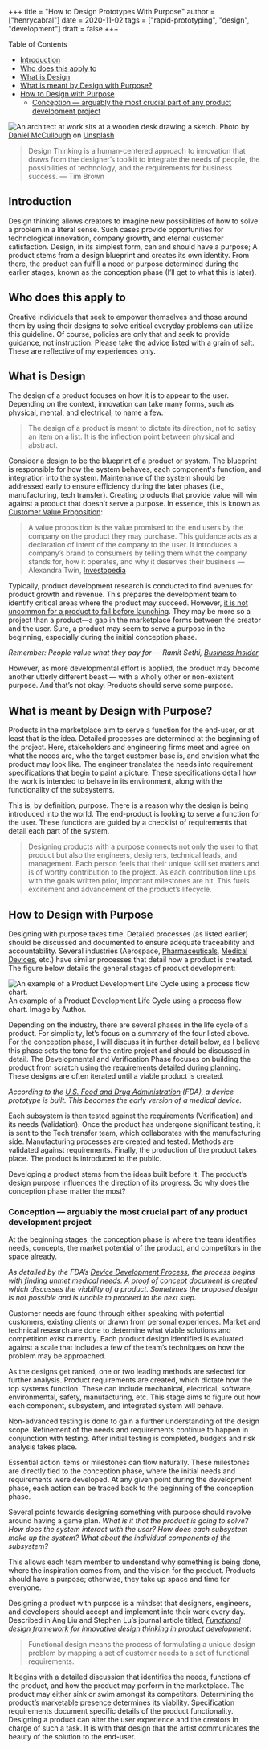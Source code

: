 +++
title = "How to Design Prototypes With Purpose"
author = ["henrycabral"]
date = 2020-11-02
tags = ["rapid-prototyping", "design", "development"]
draft = false
+++

<div class="ox-hugo-toc toc">
<div></div>

<div class="heading">Table of Contents</div>

- [Introduction](#introduction)
- [Who does this apply to](#who-does-this-apply-to)
- [What is Design](#what-is-design)
- [What is meant by Design with Purpose?](#what-is-meant-by-design-with-purpose)
- [How to Design with Purpose](#how-to-design-with-purpose)
  - [Conception — arguably the most crucial part of any product development project](#conception--arguably-the-most-crucial-part-of-any-product-development-project)


</div>
<!--endtoc-->

<div class="post-image">
  <img src="https://miro.medium.com/max/1100/0*7xh-8UqqjgwVfxna" alt="An architect at work sits at a wooden desk drawing a sketch." title="An architect at work sits at a wooden desk drawing a sketch." />
  Photo by <a href="https://unsplash.com/@d_mccullough?utm_source=medium&utm_medium=referral">Daniel McCullough</a> on <a href="https://unsplash.com/?utm_source=medium&utm_medium=referral">Unsplash</a>
</div>

> Design Thinking is a human-centered approach to innovation that draws from the designer’s toolkit to integrate the needs of people, the possibilities of technology, and the requirements for business success. — Tim Brown

## Introduction

Design thinking allows creators to imagine new possibilities of how to solve a problem in a literal sense. Such cases provide opportunities for technological innovation, company growth, and eternal customer satisfaction. Design, in its simplest form, can and should have a purpose; A product stems from a design blueprint and creates its own identity. From there, the product can fulfill a need or purpose determined during the earlier stages, known as the conception phase (I’ll get to what this is later).

## Who does this apply to

Creative individuals that seek to empower themselves and those around them by using their designs to solve critical everyday problems can utilize this guideline. Of course, policies are only that and seek to provide guidance, not instruction. Please take the advice listed with a grain of salt. These are reflective of my experiences only.

## What is Design

The design of a product focuses on how it is to appear to the user. Depending on the context, innovation can take many forms, such as physical, mental, and electrical, to name a few.

> The design of a product is meant to dictate its direction, not to satisy an item on a list. It is the inflection point between physical and abstract.

Consider a design to be the blueprint of a product or system. The blueprint is responsible for how the system behaves, each component's function, and integration into the system. Maintenance of the system should be addressed early to ensure efficiency during the later phases (i.e., manufacturing, tech transfer). Creating products that provide value will win against a product that doesn’t serve a purpose. In essence, this is known as [Customer Value Proposition](https://www.thebalancesmb.com/develop-your-value-proposition-2295755):

> A value proposition is the value promised to the end users by the company on the product they may purchase. This guidance acts as a declaration of intent of the company to the user. It introduces a company’s brand to consumers by telling them what the company stands for, how it operates, and why it deserves their business — Alexandra Twin, [Investopedia](https://www.investopedia.com/terms/v/valueproposition.asp)

Typically, product development research is conducted to find avenues for product growth and revenue. This prepares the development team to identify critical areas where the product may succeed. However, [it is not uncommon for a product to fail before launching](https://www.businessinsider.com/biggest-product-flops-in-history-2016-12#1995-nintendos-virtual-boy-9). They may be more so a project than a product—a gap in the marketplace forms between the creator and the user. Sure, a product may seem to serve a purpose in the beginning, especially during the initial conception phase.

*Remember: People value what they pay for — Ramit Sethi, [Business Insider](https://www.businessinsider.com/people-dont-value-free-stuff-2017-6)*

However, as more developmental effort is applied, the product may become another utterly different beast — with a wholly other or non-existent purpose. And that’s not okay. Products should serve some purpose.

## What is meant by Design with Purpose?

Products in the marketplace aim to serve a function for the end-user, or at least that is the idea. Detailed processes are determined at the beginning of the project. Here, stakeholders and engineering firms meet and agree on what the needs are, who the target customer base is, and envision what the product may look like. The engineer translates the needs into requirement specifications that begin to paint a picture. These specifications detail how the work is intended to behave in its environment, along with the functionality of the subsystems.

This is, by definition, purpose. There is a reason why the design is being introduced into the world. The end-product is looking to serve a function for the user. These functions are guided by a checklist of requirements that detail each part of the system.

> Designing products with a purpose connects not only the user to that product but also the engineers, designers, technical leads, and management. Each person feels that their unique skill set matters and is of worthy contribution to the project. As each contribution line ups with the goals written prior, important milestones are hit. This fuels excitement and advancement of the product’s lifecycle.

## How to Design with Purpose

Designing with purpose takes time. Detailed processes (as listed earlier) should be discussed and documented to ensure adequate traceability and accountability. Several industries (Aerospace, [Pharmaceuticals](https://www.fda.gov/patients/learn-about-drug-and-device-approvals/drug-development-process), [Medical Devices](https://www.fda.gov/patients/learn-about-drug-and-device-approvals/device-development-process), etc.) have similar processes that detail how a product is created. The figure below details the general stages of product development:

<div class="post-image">
  <img src="https://miro.medium.com/max/1100/1*bxamOos0qtQ7nQBWy2FQJA.webp" alt="An example of a Product Development Life Cycle using a process flow chart." title="An example of a Product Development Life Cycle using a process flow chart." /> An example of a Product Development Life Cycle using a process flow chart. Image by Author.
</div>

Depending on the industry, there are several phases in the life cycle of a product. For simplicity, let’s focus on a summary of the four listed above. For the conception phase, I will discuss it in further detail below, as I believe this phase sets the tone for the entire project and should be discussed in detail. The Developmental and Verification Phase focuses on building the product from scratch using the requirements detailed during planning. These designs are often iterated until a viable product is created.

*According to the [U.S. Food and Drug Administration](https://www.fda.gov/patients/device-development-process/step-2-preclinical-research-prototype) (FDA), a device prototype is built. This becomes the early version of a medical device.*

Each subsystem is then tested against the requirements (Verification) and its needs (Validation). Once the product has undergone significant testing, it is sent to the Tech transfer team, which collaborates with the manufacturing side. Manufacturing processes are created and tested. Methods are validated against requirements. Finally, the production of the product takes place. The product is introduced to the public.

Developing a product stems from the ideas built before it. The product’s design purpose influences the direction of its progress. So why does the conception phase matter the most?

### Conception — arguably the most crucial part of any product development project

At the beginning stages, the conception phase is where the team identifies needs, concepts, the market potential of the product, and competitors in the space already.

*As detailed by the FDA’s [Device Development Process](https://www.fda.gov/patients/device-development-process/step-1-device-discovery-and-concept), the process begins with finding unmet medical needs. A proof of concept document is created which discusses the viability of a product. Sometimes the proposed design is not possible and is unable to proceed to the next step.*

Customer needs are found through either speaking with potential customers, existing clients or drawn from personal experiences. Market and technical research are done to determine what viable solutions and competition exist currently. Each product design identified is evaluated against a scale that includes a few of the team’s techniques on how the problem may be approached.

As the designs get ranked, one or two leading methods are selected for further analysis. Product requirements are created, which dictate how the top systems function. These can include mechanical, electrical, software, environmental, safety, manufacturing, etc. This stage aims to figure out how each component, subsystem, and integrated system will behave.

Non-advanced testing is done to gain a further understanding of the design scope. Refinement of the needs and requirements continue to happen in conjunction with testing. After initial testing is completed, budgets and risk analysis takes place.

Essential action items or milestones can flow naturally. These milestones are directly tied to the conception phase, where the initial needs and requirements were developed. At any given point during the development phase, each action can be traced back to the beginning of the conception phase.

Several points towards designing something with purpose should revolve around having a game plan. *What is it that the product is going to solve? How does the system interact with the user? How does each subsystem make up the system? What about the individual components of the subsystem?*

This allows each team member to understand why something is being done, where the inspiration comes from, and the vision for the product. Products should have a purpose; otherwise, they take up space and time for everyone.

Designing a product with purpose is a mindset that designers, engineers, and developers should accept and implement into their work every day. Described in Ang Liu and Stephen Lu’s journal article titled, *[Functional design framework for innovative design thinking in product development](https://www.sciencedirect.com/science/article/pii/S1755581720300365)*:

> Functional design means the process of formulating a unique design problem by mapping a set of customer needs to a set of functional requirements.

It begins with a detailed discussion that identifies the needs, functions of the product, and how the product may perform in the marketplace. The product may either sink or swim amongst its competitors. Determining the product’s marketable presence determines its viability. Specification requirements document specific details of the product functionality. Designing a product can alter the user experience and the creators in charge of such a task. It is with that design that the artist communicates the beauty of the solution to the end-user.
